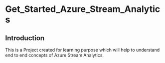 # Get_Started_Azure_Stream_Analytics

## Introduction

This is a Project created for learning purpose which will help to understand end to end concepts of Azure Stream Analytics.